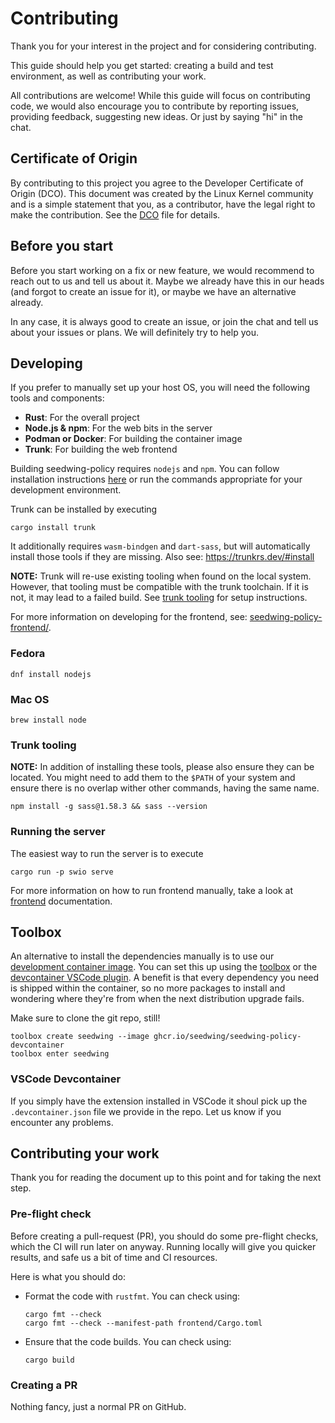 # Contributing

Thank you for your interest in the project and for considering contributing.

This guide should help you get started: creating a build and test environment, as well as contributing your work.

All contributions are welcome! While this guide will focus on contributing code, we would also encourage you to contribute by reporting issues, providing feedback, suggesting new ideas. Or just by saying "hi" in the chat.

## Certificate of Origin

By contributing to this project you agree to the Developer Certificate of
Origin (DCO). This document was created by the Linux Kernel community and is a
simple statement that you, as a contributor, have the legal right to make the
contribution. See the [DCO](DCO) file for details.

## Before you start

Before you start working on a fix or new feature, we would recommend to reach out to us and tell us about it. Maybe
we already have this in our heads (and forgot to create an issue for it), or maybe we have an alternative already.

In any case, it is always good to create an issue, or join the chat and tell us about your issues or plans. We will
definitely try to help you.

## Developing

If you prefer to manually set up your host OS, you will need the following tools and components:

* **Rust**: For the overall project
* **Node.js & npm**: For the web bits in the server
* **Podman or Docker**: For building the container image
* **Trunk**: For building the web frontend

Building seedwing-policy requires `nodejs` and `npm`. You can follow installation instructions [here](https://developer.fedoraproject.org/tech/languages/nodejs/nodejs.html) or run the commands appropriate for your development environment.

Trunk can be installed by executing

```shell
cargo install trunk
```

It additionally requires `wasm-bindgen` and `dart-sass`, but will automatically install those tools if they are missing. Also see: https://trunkrs.dev/#install

**NOTE:** Trunk will re-use existing tooling when found on the local system. However, that tooling must be compatible
with the trunk toolchain. If it is not, it may lead to a failed build. See [trunk tooling](#trunk-tooling) for
setup instructions.

For more information on developing for the frontend, see: [seedwing-policy-frontend/](frontend/).

### Fedora

```shell
dnf install nodejs
```

### Mac OS

```shell
brew install node
```

### Trunk tooling

**NOTE:** In addition of installing these tools, please also ensure they can be located. You might need to add
them to the `$PATH` of your system and ensure there is no overlap wither other commands, having the same name.

```shell
npm install -g sass@1.58.3 && sass --version
```

### Running the server

The easiest way to run the server is to execute

```shell
cargo run -p swio serve
```

For more information on how to run frontend manually, take a look at [frontend](frontend/README.md) documentation.


## Toolbox

An alternative to install the dependencies manually is to use our [development container image](https://github.com/orgs/seedwing-io/packages/container/package/seedwing-policy-devcontainer).
You can set this up using the [toolbox](https://containertoolbx.org/) or the [devcontainer VSCode plugin](https://marketplace.visualstudio.com/items?itemName=ms-vscode-remote.remote-containers).
A benefit is that every dependency you need is shipped within the container, so no more packages to install and wondering where they're from when the next 
distribution upgrade fails.

Make sure to clone the git repo, still!

```shell
toolbox create seedwing --image ghcr.io/seedwing/seedwing-policy-devcontainer
toolbox enter seedwing
```

### VSCode Devcontainer
If you simply have the extension installed in VSCode it shoul pick up the `.devcontainer.json` file we provide in the repo. 
Let us know if you encounter any problems.

## Contributing your work

Thank you for reading the document up to this point and for taking the next step.

### Pre-flight check

Before creating a pull-request (PR), you should do some pre-flight checks, which the CI will run later on anyway.
Running locally will give you quicker results, and safe us a bit of time and CI resources.

Here is what you should do:

* Format the code with `rustfmt`. You can check using:

  ```shell
  cargo fmt --check
  cargo fmt --check --manifest-path frontend/Cargo.toml
  ```

* Ensure that the code builds. You can check using:

  ```shell
  cargo build
  ```

### Creating a PR

Nothing fancy, just a normal PR on GitHub.

